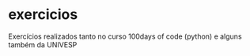# exercicios
Exercícios realizados tanto no curso 100days of code (python) e alguns também da UNIVESP
